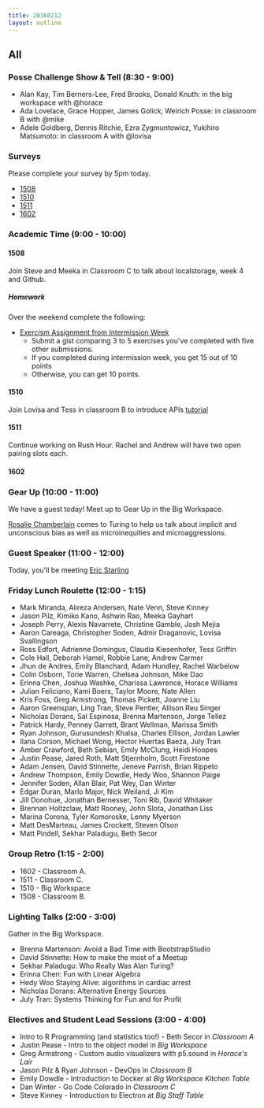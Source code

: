 ```yaml
---
title: 20160212
layout: outline
---
```

## All

### Posse Challenge Show & Tell (8:30 - 9:00)

* Alan Kay, Tim Berners-Lee, Fred Brooks, Donald Knuth: in the big workspace with @horace
* Ada Lovelace, Grace Hopper, James Golick, Weirich Posse:  in classroom B with @mike
* Adele Goldberg, Dennis Ritchie, Ezra Zygmuntowicz, Yukihiro Matsumoto: in classroom A with @lovisa

### Surveys

Please complete your survey by 5pm today.

* [1508](https://docs.google.com/forms/d/1qg3WLybAZ2PDIxFBlgWX0BPoIPtNTcrt0YYbiaiSgHM/viewform?usp=send_form)
* [1510](http://goo.gl/forms/h2NfQFC9Yx)
* [1511](https://docs.google.com/forms/d/13nMPQPl4p8CpCtTds0a04IyzxU3PVTsbmb4y-K0xPs4/viewform?usp=send_form)
* [1602](https://docs.google.com/forms/d/17DcagXgL27UZ_9Y_z-QyHzgssHDhOdndUZBR0X7MY1E/viewform)

### Academic Time (9:00 - 10:00)

#### 1508

Join Steve and Meeka in Classroom C to talk about localstorage, week 4 and Github.

##### Homework

Over the weekend complete the following:

- [Exercism Assignment from Intermission Week][esub]
  - Submit a gist comparing 3 to 5 exercises you've completed with five other submissions.
  - If you completed during intermission week, you get 15 out of 10 points
  - Otherwise, you can get 10 points.

[esub]: https://github.com/turingschool/intermission-assignments/issues/49

#### 1510

Join Lovisa and Tess in classroom B to introduce APIs [tutorial](https://github.com/turingschool/lesson_plans/blob/master/ruby_03-professional_rails_applications/pokemon_api.md)

#### 1511

Continue working on Rush Hour. Rachel and Andrew will have two open pairing slots each.

#### 1602

### Gear Up (10:00 - 11:00)

We have a guest today! Meet up to Gear Up in the Big Workspace.

[Rosalie Chamberlain](http://rosaliechamberlainconsulting.com/) comes to Turing to help us
talk about implicit and unconscious bias as well as microinequities and microaggressions.

### Guest Speaker (11:00 - 12:00)

Today, you'll be meeting [Eric Starling](http://ericstarling.com/)

### Friday Lunch Roulette (12:00 - 1:15)

* Mark Miranda, Alireza Andersen, Nate Venn, Steve Kinney
* Jason Pilz, Kimiko Kano, Ashwin Rao, Meeka Gayhart
* Joseph Perry, Alexis Navarrete, Christine Gamble, Josh Mejia
* Aaron Careaga, Christopher Soden, Admir Draganovic, Lovisa Svallingson
* Ross Edfort, Adrienne Domingus, Claudia Kiesenhofer, Tess Griffin
* Cole Hall, Deborah Hamel, Robbie Lane, Andrew Carmer
* Jhun de Andres, Emily Blanchard, Adam Hundley, Rachel Warbelow
* Colin Osborn, Torie Warren, Chelsea Johnson, Mike Dao
* Erinna Chen, Joshua Washke, Charissa Lawrence, Horace Williams
* Julian Feliciano, Kami Boers, Taylor Moore, Nate Allen
* Kris Foss, Greg Armstrong, Thomas Pickett, Joanne Liu
* Aaron Greenspan, Ling Tran, Steve Pentler, Allison Reu Singer
* Nicholas Dorans, Sal Espinosa, Brenna Martenson, Jorge Tellez
* Patrick Hardy, Penney Garrett, Brant Wellman, Marissa Smith
* Ryan Johnson, Gurusundesh Khalsa, Charles Ellison, Jordan Lawler
* Ilana Corson, Michael Wong, Hector Huertas Baeza, July Tran
* Amber Crawford, Beth Sebian, Emily McClung, Heidi Hoopes
* Justin Pease, Jared Roth, Matt Stjernholm, Scott Firestone
* Adam Jensen, David Stinnette, Jeneve Parrish, Brian Rippeto
* Andrew Thompson, Emily Dowdle, Hedy Woo, Shannon Paige
* Jennifer Soden, Allan Blair, Pat Wey, Dan Winter
* Edgar Duran, Marlo Major, Nick Weiland, Ji Kim
* Jill Donohue, Jonathan Bernesser, Toni Rib, David Whitaker
* Brennan Holtzclaw, Matt Rooney, John Slota, Jonathan Liss
* Marina Corona, Tyler Komoroske, Lenny Myerson
* Matt DesMarteau, James Crockett, Steven Olson
* Matt Pindell, Sekhar Paladugu, Beth Secor

### Group Retro (1:15 - 2:00)

* 1602 - Classroom A.
* 1511 - Classroom C.
* 1510 - Big Workspace
* 1508 - Classroom B.

### Lighting Talks (2:00 - 3:00)

Gather in the Big Workspace.

* Brenna Martenson: Avoid a Bad Time with BootstrapStudio
* David Stinnette: How to make the most of a Meetup
* Sekhar Paladugu: Who Really Was Alan Turing?
* Erinna Chen: Fun with Linear Algebra
* Hedy Woo Staying Alive: algorithms in cardiac arrest
* Nicholas Dorans: Alternative Energy Sources
* July Tran: Systems Thinking for Fun and for Profit

### Electives and Student Lead Sessions (3:00 - 4:00)

* Intro to R Programming (and statistics too!) - Beth Secor in *Classroom A*
* Justin Pease - Intro to the object model in *Big Workspace*
* Greg Armstrong - Custom audio visualizers with p5.sound in *Horace's Lair*
* Jason Pilz & Ryan Johnson - DevOps in *Classroom B*
* Emily Dowdle - Introduction to Docker at *Big Workspace Kitchen Table*
* Dan Winter - Go Code Colorado in *Classroom C*
* Steve Kinney - Introduction to Electron at *Big Staff Table*

